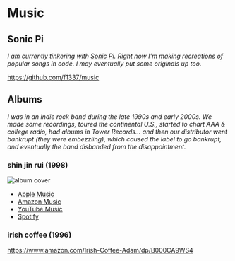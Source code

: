 # Music

## Sonic Pi

_I am currently tinkering with [Sonic Pi](https://sonic-pi.net). Right now I'm making recreations of popular songs in code. I may eventually put some originals up too._

https://github.com/f1337/music

## Albums

_I was in an indie rock band during the late 1990s and early 2000s. We made some recordings, toured the continental U.S., started to chart AAA & college radio, had albums in Tower Records… and then our distributor went bankrupt (they were embezzling), which caused the label to go bankrupt, and eventually the band disbanded from the disappointment._

### shin jin rui (1998)

![album cover](https://is3-ssl.mzstatic.com/image/thumb/Music/y2003/m12/d11/h20/s05.neshiner.tif/300x300bb.webp)

- [Apple Music](https://music.apple.com/us/album/shin-jin-rui/4058385)
- [Amazon Music](https://www.amazon.com/Shin-Jin-Rui-Adam/dp/B0012D80EC)
- [YouTube Music](https://music.youtube.com/playlist?list=OLAK5uy_m02SZ1HMI0pda5YiU8c7BJQv9niXYHDpU)
- [Spotify](https://open.spotify.com/album/4U8QKNZXmOZgDzHDm6RDoe)

### irish coffee (1996)

https://www.amazon.com/Irish-Coffee-Adam/dp/B000CA9WS4
<!--stackedit_data:
eyJoaXN0b3J5IjpbNjczNjY4MDA0LDE5Nzk0OTk5ODAsMTAyND
kyMzkzMywxMDMzMjI0OTMwXX0=
-->